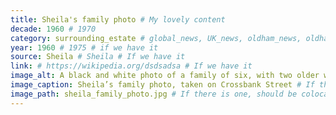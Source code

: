 ```yaml
---
title: Sheila's family photo # My lovely content
decade: 1960 # 1970
category: surrounding_estate # global_news, UK_news, oldham_news, oldham_history, towers, surrounding_estate # Always exactly one category
year: 1960 # 1975 # if we have it
source: Sheila # Sheila # If we have it
link: # https://wikipedia.org/dsdsadsa # If we have it
image_alt: A black and white photo of a family of six, with two older women, two younger girls, and two younger boys. They’re standing on a street, with the view down the street behind them. # If there is one
image_caption: Sheila’s family photo, taken on Crossbank Street # If there is one
image_path: sheila_family_photo.jpg # If there is one, should be colocated with the index.md file in the folder
---
```

